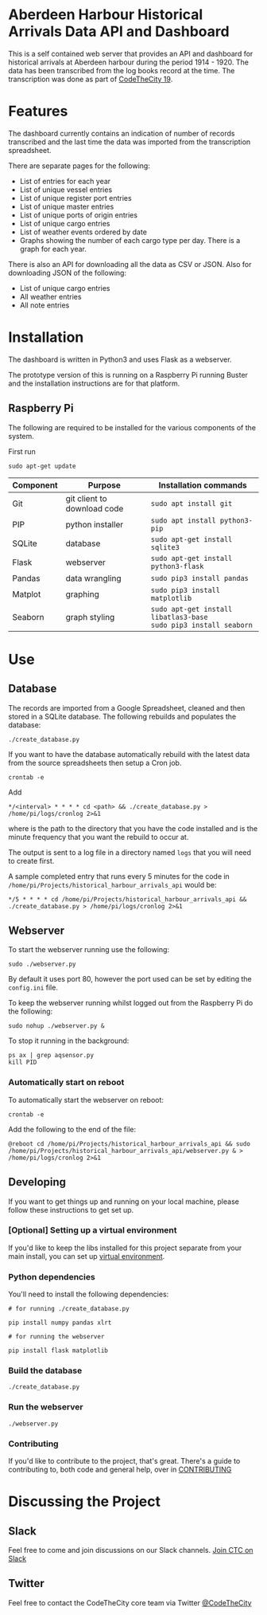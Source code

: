 # Aberdeen Harbour Historical Arrivals Data API and Dashboard
This is a self contained web server that provides an API and dashboard for historical arrivals at Aberdeen harbour during the period 1914 - 1920. The data has been transcribed from the log books record at the time. The transcription was done as part of [CodeTheCity 19](https://codethecity.org/what-we-do/hack-weekends/code-the-city-19-history-data-innovation).

# Features

The dashboard currently contains an indication of number of records transcribed and the last time the data was imported from the transcription spreadsheet.

There are separate pages for the following:

* List of entries for each year
* List of unique vessel entries
* List of unique register port entries
* List of unique master entries
* List of unique ports of origin entries
* List of unique cargo entries
* List of weather events ordered by date
* Graphs showing the number of each cargo type per day. There is a graph for each year.

There is also an API for downloading all the data as CSV or JSON. Also for downloading JSON of the following:

* List of unique cargo entries
* All weather entries
* All note entries

# Installation

The dashboard is written in Python3 and uses Flask as a webserver.

The prototype version of this is running on a Raspberry Pi running Buster and the installation instructions are for that platform.

## Raspberry Pi

The following are required to be installed for the various components of the system.

First run

```
sudo apt-get update
```

| Component | Purpose | Installation commands |
| --- | --- | --- |
| Git | git client to download code | `sudo apt install git` |
| PIP | python installer | `sudo apt install python3-pip` |
| SQLite | database| `sudo apt-get install sqlite3`|
| Flask | webserver| `sudo apt-get install python3-flask`|
| Pandas | data wrangling|`sudo pip3 install pandas`|
| Matplot | graphing|`sudo pip3 install matplotlib`|
| Seaborn | graph styling|`sudo apt-get install libatlas3-base`<br>`sudo pip3 install seaborn`|

# Use

## Database

The records are imported from a Google Spreadsheet, cleaned and then stored in a SQLite database. The following rebuilds and populates the database:

```
./create_database.py
```

If you want to have the database automatically rebuild with the latest data from the source spreadsheets then setup a Cron job.

```
crontab -e
```

Add

```
*/<interval> * * * * cd <path> && ./create_database.py > /home/pi/logs/cronlog 2>&1
```

where <path> is the path to the directory that you have the code installed and <interval> is the minute frequency that you want the rebuild to occur at.
  
The output is sent to a log file in a directory named `logs` that you will need to create first.

A sample completed entry that runs every 5 minutes for the code in `/home/pi/Projects/historical_harbour_arrivals_api` would be:

```
*/5 * * * * cd /home/pi/Projects/historical_harbour_arrivals_api && ./create_database.py > /home/pi/logs/cronlog 2>&1
```



## Webserver

To start the webserver running use the following:

```
sudo ./webserver.py
```

By default it uses port 80, however the port used can be set by editing the `config.ini` file.

To keep the webserver running whilst logged out from the Raspberry Pi do the following:

```
sudo nohup ./webserver.py &
```

To stop it running in the background:

```
ps ax | grep aqsensor.py
kill PID
```

### Automatically start on reboot

To automatically start the webserver on reboot:

```
crontab -e
```

Add the following to the end of the file:

```
@reboot cd /home/pi/Projects/historical_harbour_arrivals_api && sudo /home/pi/Projects/historical_harbour_arrivals_api/webserver.py & > /home/pi/logs/cronlog 2>&1
```

## Developing

If you want to get things up and running on your local machine, please follow these instructions to get set up.

### [Optional] Setting up a virtual environment

If you'd like to keep the libs installed for this project separate from your main install, you can set up [virtual environment](https://packaging.python.org/guides/installing-using-pip-and-virtual-environments/#creating-a-virtual-environment).

### Python dependencies

You'll need to install the following dependencies:

```
# for running ./create_database.py

pip install numpy pandas xlrt
```

```
# for running the webserver

pip install flask matplotlib
```

### Build the database

```
./create_database.py
```

### Run the webserver

```
./webserver.py
```

### Contributing

If you'd like to contribute to the project, that's great. There's a guide to contributing to, both code and general help, over in [CONTRIBUTING](https://github.com/CodeTheCity/historical_harbour_arrivals_api/blob/master/CONTRIBUTING.md)

# Discussing the Project

## Slack

Feel free to come and join discussions on our Slack channels. [Join CTC on Slack](https://join.slack.com/t/codethecity/shared_invite/zt-d4a8eohu-pbc_J4rn~caNlPGGuq28Zw)
## Twitter

Feel free to contact the CodeTheCity core team via Twitter [@CodeTheCity](https://twitter.com/codethecity)

